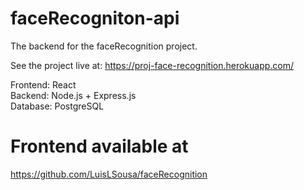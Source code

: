 # faceRecogniton-api
The backend for the faceRecognition project.

See the project live at:
https://proj-face-recognition.herokuapp.com/

Frontend: React \
Backend: Node.js + Express.js \
Database: PostgreSQL

# Frontend available at

https://github.com/LuisLSousa/faceRecognition
